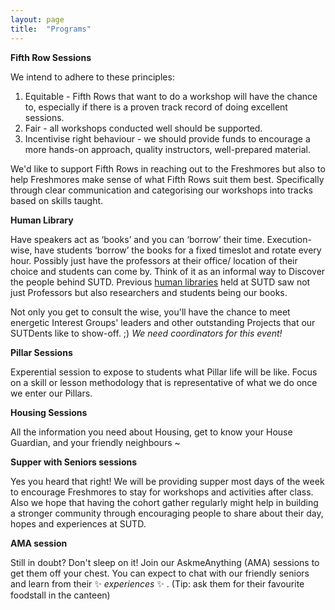 ```yaml
---
layout: page
title:  "Programs"
---
```

**Fifth Row Sessions**

We intend to adhere to these principles:
1. Equitable - Fifth Rows that want to do a workshop will have the chance to, especially if there is a proven track record of doing excellent sessions.
2. Fair - all workshops conducted well should be supported.
3. Incentivise right behaviour - we should provide funds to encourage a more hands-on approach, quality instructors, well-prepared material.

We'd like to support Fifth Rows in reaching out to the Freshmores but also to help Freshmores make sense of what Fifth Rows suit them best. Specifically through clear communication and categorising our workshops into tracks based on skills taught.


**Human Library**

Have speakers act as ‘books’ and you can ‘borrow’ their time. Execution-wise, have students ‘borrow’ the books for a fixed timeslot and rotate every hour. Possibly just have the professors at their office/ location of their choice and students can come by. Think of it as an informal way to Discover the people behind SUTD. Previous [human libraries](https://docs.google.com/document/d/1UvHSNurYQyQ7Fpd3hj5LVKAsEBCkx3GNzvsFQXgqCRw/edit#) held at SUTD saw not just Professors but also researchers and students being our books.

Not only you get to consult the wise, you'll have the chance to meet energetic Interest Groups' leaders and other outstanding Projects that our SUTDents like to show-off. ;) 
*We need coordinators for this event!*


**Pillar Sessions**

Experential session to expose to students what Pillar life will be like. Focus on a skill or lesson methodology that is representative of what we do once we enter our Pillars.

**Housing Sessions**

All the information you need about Housing, get to know your House Guardian, and your friendly neighbours ~

**Supper with Seniors sessions**

Yes you heard that right! We will be providing supper most days of the week to encourage Freshmores to stay for workshops and activities after class. Also we hope that having the cohort gather regularly might help in building a stronger community through encouraging people to share about their day, hopes and experiences at SUTD. 

**AMA session**

Still in doubt?  Don't sleep on it! Join our AskmeAnything (AMA) sessions to get them off your chest. You can expect to chat with our friendly seniors and learn from their ✨ _experiences_ ✨ . (Tip: ask them for their favourite foodstall in the canteen)
